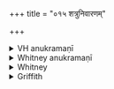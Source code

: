 +++
title = "०१५ शत्रुनिवारणम्"

+++

<details><summary>VH anukramaṇī</summary>

शत्रुनिवारणम्।  
१-३ उद्दालकः। वनस्पतिः। अनुष्टुप्।
</details>

<details><summary>Whitney anukramaṇī</summary>

[Uddālaka.—vānaspatyam. ānuṣṭubham.]
</details>



<details><summary>Whitney</summary>

### Comment
Found also in Pāipp. xix. Kāuś. applies (19. 26) in a rite for prosperity, with vi. 142. 3, using an amulet of barley. It is also reckoned (note to 19. 1) to the puṣṭika mantras.


### Translations
Translated: Florenz, 267 or 19; Griffith, i. 252.
</details>

<details><summary>Griffith</summary>

A charm for power and preeminence
</details>
